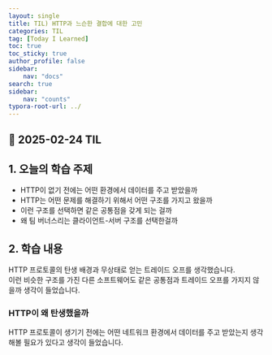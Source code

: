```yaml
---
layout: single
title: TIL) HTTP과 느슨한 결합에 대한 고민
categories: TIL
tag: [Today I Learned]
toc: true
toc_sticky: true
author_profile: false
sidebar:
    nav: "docs"
search: true
sidebar:
    nav: "counts"
typora-root-url: ../
---
```


## 📌 2025-02-24 TIL

## 1. 오늘의 학습 주제
- HTTP이 없기 전에는 어떤 환경에서 데이터를 주고 받았을까
- HTTP는 어떤 문제를 해결하기 위해서 어떤 구조를 가지고 왔을까
- 이런 구조를 선택하면 같은 공통점을 갖게 되는 걸까
- 왜 팀 버너스리는 클라이언트-서버 구조를 선택한걸까

## 2. 학습 내용

HTTP 프로토콜의 탄생 배경과 무상태로 얻는 트레이드 오프를 생각했습니다.  
이런 비슷한 구조를 가진 다른 소프트웨어도 같은 공통점과 트레이드 오프를 가지지 않을까 생각이 들었습니다.



### HTTP이 왜 탄생했을까

HTTP 프로토콜이 생기기 전에는 어떤 네트워크 환경에서 데이터를 주고 받았는지 생각해볼 필요가 있다고 생각이 들었습니다.

